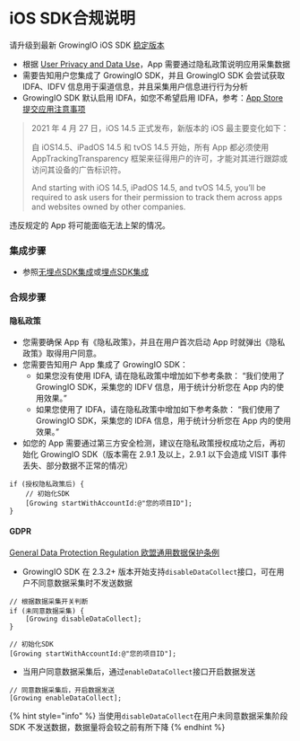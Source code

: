 # iOS SDK合规说明

请升级到最新 GrowingIO iOS SDK [稳定版本](https://docs.growingio.com/v3/developer-manual/sdkintegrated/ios-sdk/iossdk-log)

* 根据 [User Privacy and Data Use](https://developer.apple.com/app-store/user-privacy-and-data-use/)，App 需要通过隐私政策说明应用采集数据
* 需要告知用户您集成了 GrowingIO SDK，并且 GrowingIO SDK 会尝试获取 IDFA、IDFV 信息用于渠道信息，并且采集用户信息进行行为分析
* GrowingIO SDK 默认启用 IDFA，如您不希望启用 IDFA，参考：[App Store 提交应用注意事项](https://docs.growingio.com/v3/developer-manual/sdkintegrated/ios-sdk/manunl-ios-sdk#3-app-store-ti-jiao-ying-yong-zhu-yi-shi-xiang)

> 2021 年 4 月 27 日，iOS 14.5 正式发布，新版本的 iOS 最主要变化如下：
>
> 自 iOS14.5、iPadOS 14.5 和 tvOS 14.5 开始，所有 App 都必须使用 AppTrackingTransparency 框架来征得用户的许可，才能对其进行跟踪或访问其设备的广告标识符。 
>
> And starting with iOS 14.5, iPadOS 14.5, and tvOS 14.5, you’ll be required to ask users for their permission to track them across apps and websites owned by other companies.

违反规定的 App 将可能面临无法上架的情况。

### 集成步骤

* 参照[无埋点SDK集成](https://docs.growingio.com/v3/developer-manual/sdkintegrated/ios-sdk/auto-ios-sdk)或[埋点SDK集成](https://docs.growingio.com/v3/developer-manual/sdkintegrated/ios-sdk/manunl-ios-sdk)

### 合规步骤

#### 隐私政策

* 您需要确保 App 有《隐私政策》，并且在用户首次启动 App 时就弹出《隐私政策》取得用户同意。
* 您需要告知用户 App 集成了 GrowingIO SDK：
  * 如果您没有使用 IDFA, 请在隐私政策中增加如下参考条款： “我们使用了GrowingIO SDK，采集您的 IDFV 信息，用于统计分析您在 App 内的使用效果。”
  * 如果您使用了 IDFA，请在隐私政策中增加如下参考条款： “我们使用了GrowingIO SDK，采集您的 IDFA 信息，用于统计分析您在 App 内的使用效果。”
* 如您的 App 需要通过第三方安全检测，建议在隐私政策授权成功之后，再初始化 GrowingIO SDK（版本需在 2.9.1 及以上，2.9.1 以下会造成 VISIT 事件丢失、部分数据不正常的情况）

```text
if (授权隐私政策后) {
    // 初始化SDK
    [Growing startWithAccountId:@"您的项目ID"]; 
}
```

#### GDPR

[General Data Protection Regulation 欧盟通用数据保护条例](https://zh.wikipedia.org/wiki/%E6%AD%90%E7%9B%9F%E4%B8%80%E8%88%AC%E8%B3%87%E6%96%99%E4%BF%9D%E8%AD%B7%E8%A6%8F%E7%AF%84)

* GrowingIO SDK 在 2.3.2+ 版本开始支持`disableDataCollect`接口，可在用户不同意数据采集时不发送数据

```text
// 根据数据采集开关判断
if (未同意数据采集) {
    [Growing disableDataCollect];
}

// 初始化SDK
[Growing startWithAccountId:@"您的项目ID"]; 
```

* 当用户同意数据采集后，通过`enableDataCollect`接口开启数据发送

```text
// 同意数据采集后，开启数据发送
[Growing enableDataCollect];
```

{% hint style="info" %}
当使用`disableDataCollect`在用户未同意数据采集阶段 SDK 不发送数据，数据量将会较之前有所下降
{% endhint %}

